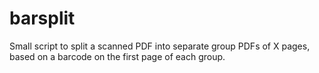 # barsplit
Small script to split a scanned PDF into separate group PDFs of X pages, based on a barcode on the first page of each group.
